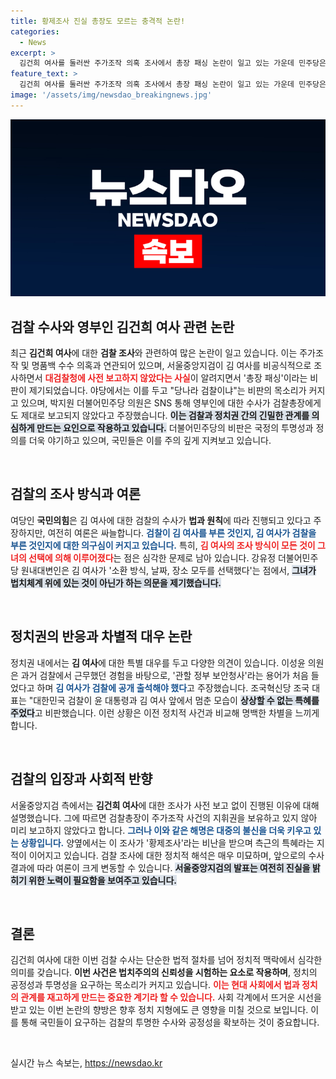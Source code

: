 ```yaml
---
title: 황제조사 진실 총장도 모르는 충격적 논란!
categories:
  - News
excerpt: >
  김건희 여사를 둘러싼 주가조작 의혹 조사에서 총장 패싱 논란이 일고 있는 가운데 민주당은 검찰의 특혜 조사에 대해 강력 반발하고 있습니다. 여당은 법과 원칙에 따른 수사라지만, 여권과 검찰의 관계에 대한 의혹은 여전히 남아있습니다.
feature_text: >
  김건희 여사를 둘러싼 주가조작 의혹 조사에서 총장 패싱 논란이 일고 있는 가운데 민주당은 검찰의 특혜 조사에 대해 강력 반발하고 있습니다. 여당은 법과 원칙에 따른 수사라지만, 여권과 검찰의 관계에 대한 의혹은 여전히 남아있습니다.
image: '/assets/img/newsdao_breakingnews.jpg'
---
```


<p><img src="/assets/img/newsdao_breakingnews.jpg" alt="firstkoreanews 속보" /></p>

<h2 data-ke-size="size26">검찰 수사와 영부인 김건희 여사 관련 논란</h2>

<p data-ke-size="size16">최근 <b>김건희 여사</b>에 대한 <b>검찰 조사</b>와 관련하여 많은 논란이 일고 있습니다. 이는 주가조작 및 명품백 수수 의혹과 연관되어 있으며, 서울중앙지검이 김 여사를 비공식적으로 조사하면서 <b><span style="color: #ee2323;">대검찰청에 사전 보고하지 않았다는 사실</span></b>이 알려지면서 '총장 패싱'이라는 비판이 제기되었습니다. 야당에서는 이를 두고 "당나라 검찰이냐"는 비판의 목소리가 커지고 있으며, 박지원 더불어민주당 의원은 SNS 통해 영부인에 대한 수사가 검찰총장에게도 제대로 보고되지 않았다고 주장했습니다. <b><span style="background-color: #21538527;">이는 검찰과 정치권 간의 긴밀한 관계를 의심하게 만드는 요인으로 작용하고 있습니다.</span></b> 더불어민주당의 비판은 국정의 투명성과 정의를 더욱 야기하고 있으며, 국민들은 이를 주의 깊게 지켜보고 있습니다.</p>

<p data-ke-size="size16">&nbsp;</p>

<h2 data-ke-size="size26">검찰의 조사 방식과 여론</h2>

<p data-ke-size="size16">여당인 <b>국민의힘</b>은 김 여사에 대한 검찰의 수사가 <b>법과 원칙</b>에 따라 진행되고 있다고 주장하지만, 여전히 여론은 싸늘합니다. <b><span style="color: #1a5490;">검찰이 김 여사를 부른 것인지, 김 여사가 검찰을 부른 것인지에 대한 의구심이 커지고 있습니다.</span></b> 특히, <b><span style="color: #ee2323;">김 여사의 조사 방식이 모든 것이 그녀의 선택에 의해 이루어졌다</span></b>는 점은 심각한 문제로 남아 있습니다. 강유정 더불어민주당 원내대변인은 김 여사가 '소환 방식, 날짜, 장소 모두를 선택했다'는 점에서, <b><span style="background-color: #21538527;">그녀가 법치체계 위에 있는 것이 아닌가 하는 의문을 제기했습니다.</span></b> </p>

<p data-ke-size="size16">&nbsp;</p>

<h2 data-ke-size="size26">정치권의 반응과 차별적 대우 논란</h2>

<p data-ke-size="size16">정치권 내에서는 <b>김 여사</b>에 대한 특별 대우를 두고 다양한 의견이 있습니다. 이성윤 의원은 과거 검찰에서 근무했던 경험을 바탕으로, '관할 정부 보안청사'라는 용어가 처음 들었다고 하며 <b><span style="color: #1a5490;">김 여사가 검찰에 공개 출석해야 했다</span></b>고 주장했습니다. 조국혁신당 조국 대표는 "대한민국 검찰이 윤 대통령과 김 여사 앞에서 멈춘 모습이 <b><span style="background-color: #21538527;">상상할 수 없는 특혜를 주었다</span></b>고 비판했습니다. 이런 상황은 이전 정치적 사건과 비교해 명백한 차별을 느끼게 합니다.</p>

<p data-ke-size="size16">&nbsp;</p>

<h2 data-ke-size="size26">검찰의 입장과 사회적 반향</h2>

<p data-ke-size="size16">서울중앙지검 측에서는 <b>김건희 여사</b>에 대한 조사가 사전 보고 없이 진행된 이유에 대해 설명했습니다. 그에 따르면 검찰총장이 주가조작 사건의 지휘권을 보유하고 있지 않아 미리 보고하지 않았다고 합니다. <b><span style="color: #1a5490;">그러나 이와 같은 해명은 대중의 불신을 더욱 키우고 있는 상황입니다.</span></b> 양옆에서는 이 조사가 '황제조사'라는 비난을 받으며 측근의 특혜라는 지적이 이어지고 있습니다. 검찰 조사에 대한 정치적 해석은 매우 미묘하며, 앞으로의 수사 결과에 따라 여론이 크게 변동할 수 있습니다. <b><span style="background-color: #21538527;">서울중앙지검의 발표는 여전히 진실을 밝히기 위한 노력이 필요함을 보여주고 있습니다.</span></b></p>

<p data-ke-size="size16">&nbsp;</p>

<h2 data-ke-size="size26">결론</h2>

<p data-ke-size="size16">김건희 여사에 대한 이번 검찰 수사는 단순한 법적 절차를 넘어 정치적 맥락에서 심각한 의미를 갖습니다. <b>이번 사건은 법치주의의 신뢰성을 시험하는 요소로 작용하며</b>, 정치의 공정성과 투명성을 요구하는 목소리가 커지고 있습니다. <b><span style="color: #ee2323;">이는 현대 사회에서 법과 정치의 관계를 재고하게 만드는 중요한 계기라 할 수 있습니다.</span></b> 사회 각계에서 뜨거운 시선을 받고 있는 이번 논란의 향방은 향후 정치 지형에도 큰 영향을 미칠 것으로 보입니다. 이를 통해 국민들이 요구하는 검찰의 투명한 수사와 공정성을 확보하는 것이 중요합니다.</p>

<p data-ke-size="size16">&nbsp;</p>
실시간 뉴스 속보는, <a href="https://newsdao.kr" rel="dofollow">https://newsdao.kr</a>


